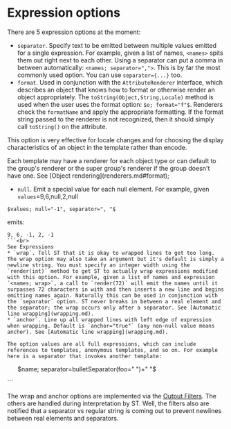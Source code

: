 # Expression options

There are 5 expression options at the moment:

* `separator`. Specify text to be emitted between multiple values emitted for a single expression. For example, given a list of names, `<names>` spits them out right next to each other. Using a separator can put a comma in between automatically: `<names; separator=",">`. This is by far the most commonly used option. You can use `separator={...}` too.
* `format`. Used in conjunction with the `AttributeRenderer` interface, which describes an object that knows how to format or otherwise render an object appropriately. The `toString(Object,String,Locale)` method is used when the user uses the format option: `$o; format="f"$`. Renderers check the `formatName` and apply the appropriate formatting. If the format string passed to the renderer is not recognized, then it should simply call `toString()` on the attribute. 
<p>
This option is very effective for locale changes and for choosing the display characteristics of an object in the template rather than encode. 
<p>
Each template may have a renderer for each object type or can default to the group's renderer or the super group's renderer if the group doesn't have one. See [Object rendering](renderers.md#format);

* `null`. Emit a special value for each null element. For example, given `values`=9,6,null,2,null<br>
```
$values; null="-1", separator=", "$
```
emits:<br>
```
9, 6, -1, 2, -1
```<br>
See Expressions
* `wrap`. Tell ST that it is okay to wrapped lines to get too long. The wrap option may also take an argument but it's default is simply a newline string. You must specify an integer width using the `render(int)` method to get ST to actually wrap expressions modified with this option. For example, given a list of names and expression `<names; wrap>`, a call to `render(72)` will emit the names until it surpasses 72 characters in with and then inserts a new line and begins emitting names again. Naturally this can be used in conjunction with the `separator` option. ST never breaks in between a real element and the separator; the wrap occurs only after a separator. See [Automatic line wrapping](wrapping.md).
* `anchor`. Line up all wrapped lines with left edge of expression when wrapping. Default is `anchor="true"` (any non-null value means anchor). See [Automatic line wrapping](wrapping.md).

The option values are all full expressions, which can include references to templates, anonymous templates, and so on. For example here is a separator that invokes another template:

```
<ul>$name; separator=bulletSeparator(foo=" ")+"&nbsp;"$</ul>
```

The wrap and anchor options are implemented via the [Output Filters](filters.md). The others are handled during interpretation by ST. Well, the filters also are notified that a separator vs regular string is coming out to prevent newlines between real elements and separators.
